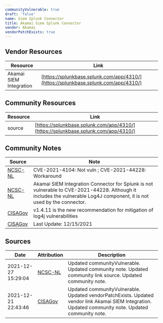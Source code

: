 ```yaml
---
communityVulnerable: true
draft: 'false'
name: Siem Splunk Connector
title: Akamai Siem Splunk Connector
vendor: Akamai
vendorPatchExists: true
---
```


## Vendor Resources
| Resource | Link |
| --- | --- |
| Akamai SIEM Integration | [https://splunkbase.splunk.com/app/4310/](https://splunkbase.splunk.com/app/4310/) |

## Community Resources
| Resource | Link |
| --- | --- |
| source | [https://splunkbase.splunk.com/app/4310/](https://splunkbase.splunk.com/app/4310/) |

## Community Notes
| Source | Note |
| --- | --- |
| [NCSC-NL](https://github.com/NCSC-NL/log4shell/blob/main/software/README.md) | CVE-2021-4104: Not vuln ; CVE-2021-44228: Workaround </ul> |
| [NCSC-NL](https://github.com/NCSC-NL/log4shell/blob/main/software/README.md) | Akamai SIEM Integration Connector for Splunk is not vulnerable to CVE-2021-44228. Although it includes the vulnerable Log4J component, it is not used by the connector. |
| [CISAGov](https://raw.githubusercontent.com/cisagov/log4j-affected-db/develop/README.md) | v1.4.11 is the new recommendation for mitigation of log4j vulnerabilities |
| [CISAGov](https://raw.githubusercontent.com/cisagov/log4j-affected-db/develop/README.md) | Last Update: 12/15/2021 |

## Sources
| Date | Attribution | Description |
| --- | --- | --- |
| 2021-12-27 15:29:04 | [NCSC-NL](https://github.com/NCSC-NL/log4shell/blob/main/software/README.md) | Updated communityVulnerable. Updated community note. Updated community link source. Updated community note.  |
| 2021-12-21 22:43:46 | [CISAGov](https://raw.githubusercontent.com/cisagov/log4j-affected-db/develop/README.md) | Updated communityVulnerable. Updated vendorPatchExists. Updated vendor link Akamai SIEM Integration. Updated community note. Updated community note.  |
